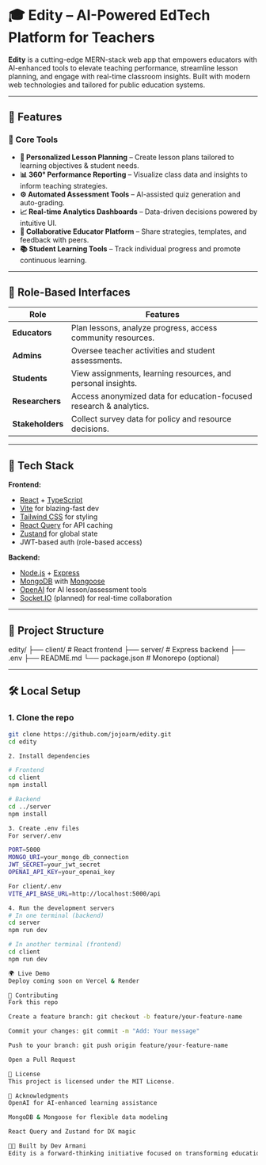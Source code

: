 # 🎓 Edity – AI-Powered EdTech Platform for Teachers

**Edity** is a cutting-edge MERN-stack web app that empowers educators with AI-enhanced tools to elevate teaching performance, streamline lesson planning, and engage with real-time classroom insights. Built with modern web technologies and tailored for public education systems.

---

## 🚀 Features

### 🧠 Core Tools

- **📘 Personalized Lesson Planning** – Create lesson plans tailored to learning objectives & student needs.
- **📊 360° Performance Reporting** – Visualize class data and insights to inform teaching strategies.
- **⚙️ Automated Assessment Tools** – AI-assisted quiz generation and auto-grading.
- **📈 Real-time Analytics Dashboards** – Data-driven decisions powered by intuitive UI.
- **🤝 Collaborative Educator Platform** – Share strategies, templates, and feedback with peers.
- **📚 Student Learning Tools** – Track individual progress and promote continuous learning.

---

## 🧭 Role-Based Interfaces

| Role             | Features                                                           |
| ---------------- | ------------------------------------------------------------------ |
| **Educators**    | Plan lessons, analyze progress, access community resources.        |
| **Admins**       | Oversee teacher activities and student assessments.                |
| **Students**     | View assignments, learning resources, and personal insights.       |
| **Researchers**  | Access anonymized data for education-focused research & analytics. |
| **Stakeholders** | Collect survey data for policy and resource decisions.             |

---

## 🧱 Tech Stack

**Frontend:**

- [React](https://reactjs.org/) + [TypeScript](https://www.typescriptlang.org/)
- [Vite](https://vitejs.dev/) for blazing-fast dev
- [Tailwind CSS](https://tailwindcss.com/) for styling
- [React Query](https://tanstack.com/query/latest) for API caching
- [Zustand](https://zustand-demo.pmnd.rs/) for global state
- JWT-based auth (role-based access)

**Backend:**

- [Node.js](https://nodejs.org/) + [Express](https://expressjs.com/)
- [MongoDB](https://www.mongodb.com/) with [Mongoose](https://mongoosejs.com/)
- [OpenAI](https://platform.openai.com/) for AI lesson/assessment tools
- [Socket.IO](https://socket.io/) (planned) for real-time collaboration

---

## 📁 Project Structure

edity/
├── client/ # React frontend
├── server/ # Express backend
├── .env
├── README.md
└── package.json # Monorepo (optional)

---

## 🛠️ Local Setup

### 1. Clone the repo

```bash
git clone https://github.com/jojoarm/edity.git
cd edity

2. Install dependencies

# Frontend
cd client
npm install

# Backend
cd ../server
npm install

3. Create .env files
For server/.env

PORT=5000
MONGO_URI=your_mongo_db_connection
JWT_SECRET=your_jwt_secret
OPENAI_API_KEY=your_openai_key

For client/.env
VITE_API_BASE_URL=http://localhost:5000/api

4. Run the development servers
# In one terminal (backend)
cd server
npm run dev

# In another terminal (frontend)
cd client
npm run dev

🌍 Live Demo
Deploy coming soon on Vercel & Render

🤝 Contributing
Fork this repo

Create a feature branch: git checkout -b feature/your-feature-name

Commit your changes: git commit -m "Add: Your message"

Push to your branch: git push origin feature/your-feature-name

Open a Pull Request

📄 License
This project is licensed under the MIT License.

🙌 Acknowledgments
OpenAI for AI-enhanced learning assistance

MongoDB & Mongoose for flexible data modeling

React Query and Zustand for DX magic

🧑‍💻 Built by Dev Armani
Edity is a forward-thinking initiative focused on transforming education with scalable, AI-first technology.
```
